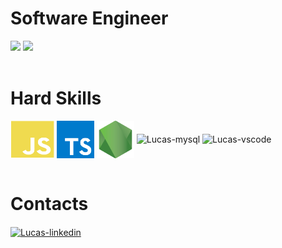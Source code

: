 <h1>Software Engineer</h1>
<p></p>
<div>
  <a href="https://github.com/llucasGabriel">
  <a href="https://github.com/llucasGabriel/NETADMIN-Central-de-Atendimento"><img height="150px" src="https://user-images.githubusercontent.com/92965549/180618943-6d164a15-42c7-4f0f-8612-1358993442f9.png"/></a>
  <img height="150px" src="https://github-readme-stats.vercel.app/api/top-langs/?username=llucasGabriel&layout=compact&langs_count=7&theme=dark"/>
</div>
  
  <div><br>
  <h1>Hard Skills</h1>
  <img align="center" alt="Lucas-Js" height="60" width="70" src="https://raw.githubusercontent.com/devicons/devicon/master/icons/javascript/javascript-plain.svg">
  <img align="center" alt="Lucas-Ts" height="60" width="60" src="https://github.com/Lucas-GabrielDev/Lucas-GabrielDev/blob/main/img/typescript.png">
  <img align="center" alt="Lucas-node" height="60" width="60" src="https://github.com/Lucas-GabrielDev/Lucas-GabrielDev/blob/main/img/node.png">
  <img align="center" alt="Lucas-mysql" height="65" width="75" src="https://user-images.githubusercontent.com/92965549/180613504-38e762e9-0277-462a-a967-f7976519a8d4.svg">
  <img align="center" alt="Lucas-vscode" height="65" width="75" src="https://user-images.githubusercontent.com/92965549/180613509-1e20ccde-a6c0-467f-8b97-0a7f41b9eb44.svg">
</div>

 <div><br>
  <h1>Contacts</h1>
  <a href="https://www.linkedin.com/in/llucas-gabriel/"><img align="center" alt="Lucas-linkedin" src="https://user-images.githubusercontent.com/92965549/180613610-87001db9-f13f-4115-9e74-6dda4192ef9f.svg"></a>
</div>
